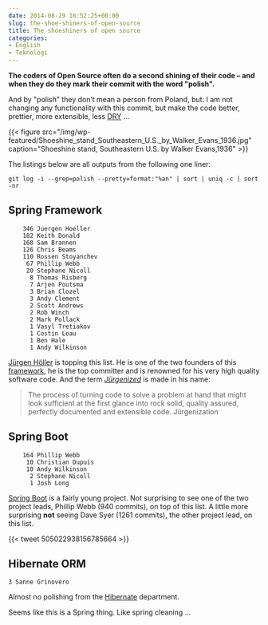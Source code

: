 ```yaml
---
date: 2014-08-29 16:52:25+00:00
slug: the-shoe-shiners-of-open-source
title: The shoeshiners of open source
categories:
- English
- Teknologi
---
```


**The coders of Open Source often do a second shining of their code – and when they do they mark their commit with the word "polish".**

And by "polish" they don’t mean a person from Poland, but: I am not changing any functionality with this commit, but make the code better, prettier, more extensible, less [DRY](https://en.wikipedia.org/wiki/Don%27t_repeat_yourself) …

<!--more-->


{{< figure src="/img/wp-featured/Shoeshine_stand_Southeastern_U.S._by_Walker_Evans_1936.jpg" caption="Shoeshine stand, Southeastern U.S. by Walker Evans,1936" >}}



The listings below are all outputs from the following one liner:

`git log -i --grep=polish --pretty=format:"%an" | sort | uniq -c | sort -nr` 


## Spring Framework
        
        346 Juergen Hoeller
        182 Keith Donald
        168 Sam Brannen
        126 Chris Beams
        110 Rossen Stoyanchev
         67 Phillip Webb
         20 Stephane Nicoll
          8 Thomas Risberg
          7 Arjen Poutsma
          3 Brian Clozel
          3 Andy Clement
          2 Scott Andrews
          2 Rob Winch
          2 Mark Pollack
          1 Vasyl Tretiakov
          1 Costin Leau
          1 Ben Hale
          1 Andy Wilkinson

[Jürgen Höller](https://twitter.com/springjuergen) is topping this list. He is one of the two founders of this [framework](https://github.com/spring-projects/spring-framework), he is the top committer and is renowned for his very high quality software code. And the term [_Jürgenized_](http://olivergierke.de/2013/03/juergenized/) is made in his name:


<blockquote>The process of turning code to solve a problem at hand that might look sufficient at the first glance into rock solid, quality assured, perfectly documented and extensible code. Jürgenization</blockquote>

## Spring Boot
        
        164 Phillip Webb
         10 Christian Dupuis
         10 Andy Wilkinson
          2 Stephane Nicoll
          1 Josh Long
    

[Spring Boot](https://github.com/spring-projects/spring-boot) is a fairly young project. Not surprising to see one of the two project leads, Phillip Webb (940 commits), on top of this list. A little more surprising **not** seeing Dave Syer (1261 commits), the other project lead, on this list.

{{< tweet 505022938156785664 >}}


## Hibernate ORM
          
    3 Sanne Grinovero

Almost no polishing from the [Hibernate](https://github.com/hibernate/hibernate-orm) department.

Seems like this is a Spring thing. Like spring cleaning …
